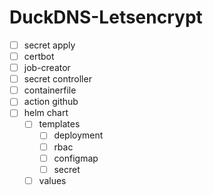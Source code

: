 # DuckDNS-Letsencrypt

- [ ] secret apply
- [ ] certbot
- [ ] job-creator
- [ ] secret controller
- [ ] containerfile
- [ ] action github
- [ ] helm chart
  - [ ] templates
    - [ ] deployment
    - [ ] rbac
    - [ ] configmap
    - [ ] secret
  - [ ] values
